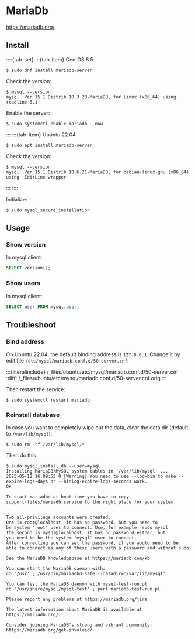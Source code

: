# MariaDb

<https://mariadb.org/>

## Install

::::{tab-set}
:::{tab-item} CentOS 8.5

```console
$ sudo dnf install mariadb-server
```

Check the version:

```console
$ mysql --version
mysql  Ver 15.1 Distrib 10.3.28-MariaDB, for Linux (x86_64) using readline 5.1
```

Enable the server:

```console
$ sudo systemctl enable mariadb --now
```

:::
:::{tab-item} Ubuntu 22.04

```console
$ sudo apt install mariadb-server
```

Check the version:

```console
$ mysql --version
mysql  Ver 15.1 Distrib 10.6.21-MariaDB, for debian-linux-gnu (x86_64) using  EditLine wrapper
```

:::
::::

Initialize:

```console
$ sudo mysql_secure_installation
```

## Usage

### Show version

In mysql client:

```sql
SELECT version();
```

### Show users

In mysql client:

```sql
SELECT user FROM mysql.user;
```

## Troubleshoot

### Bind address

On Ubuntu 22.04, the default binding address is `127.0.0.1`. Change it by edit file `/etc/mysql/mariadb.conf.d/50-server.cnf`:

:::{literalinclude} /_files/ubuntu/etc/mysql/mariadb.conf.d/50-server.cnf
:diff: /_files/ubuntu/etc/mysql/mariadb.conf.d/50-server.cnf.orig
:::

Then restart the service:

```console
$ sudo systemctl restart mariadb
```

### Reinstall database

In case you want to completely wipe out the data, clear the data dir (default to `/var/lib/mysql`):

```console
$ sudo rm -rf /var/lib/mysql/*
```

Then do this:

```console
$ sudo mysql_install_db --user=mysql
Installing MariaDB/MySQL system tables in '/var/lib/mysql' ...
2025-05-12 16:09:53 0 [Warning] You need to use --log-bin to make --expire-logs-days or --binlog-expire-logs-seconds work.
OK

To start mariadbd at boot time you have to copy
support-files/mariadb.service to the right place for your system


Two all-privilege accounts were created.
One is root@localhost, it has no password, but you need to
be system 'root' user to connect. Use, for example, sudo mysql
The second is mysql@localhost, it has no password either, but
you need to be the system 'mysql' user to connect.
After connecting you can set the password, if you would need to be
able to connect as any of these users with a password and without sudo

See the MariaDB Knowledgebase at https://mariadb.com/kb

You can start the MariaDB daemon with:
cd '/usr' ; /usr/bin/mariadbd-safe --datadir='/var/lib/mysql'

You can test the MariaDB daemon with mysql-test-run.pl
cd '/usr/share/mysql/mysql-test' ; perl mariadb-test-run.pl

Please report any problems at https://mariadb.org/jira

The latest information about MariaDB is available at https://mariadb.org/.

Consider joining MariaDB's strong and vibrant community:
https://mariadb.org/get-involved/
```
